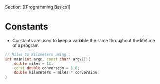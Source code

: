 Section: [[Programming Basics]]

# Constants
- Constants are used to keep a variable the same throughout the lifetime of a program

```cpp
// Miles to Kilometers using :
int main(int argc, const char* argv[]){
	double miles = 12;
	const double conversion = 1.6;
	double kilometers = miles * conversion;
}
```